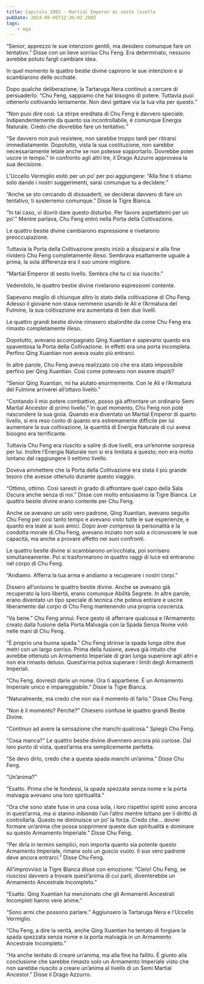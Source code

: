 ```yaml
---
title: Capitolo 2092 - Martial Emperor di sesto livello
pubDate: 2024-08-05T12:36:02.280Z
tags:
    - mga
---
```



“Senior, apprezzo le sue intenzioni gentili, ma desidero comunque fare un tentativo.” Disse con un lieve sorriso Chu Feng. Era determinato, nessuno avrebbe potuto fargli cambiare idea.

In quel momento le quattro bestie divine capirono le sue intenzioni e si scambiarono delle occhiate.

Dopo qualche deliberazione, la Tartaruga Nera continuò a cercare di persuaderlo: “Chu Feng, sappiamo che hai bisogno di potere. Tuttavia puoi ottenerlo coltivando lentamente. Non devi gettare via la tua vita per questo.”

“Non puoi dire così. La stirpe ereditata di Chu Feng è davvero speciale. Indipendentemente da quanto sia incontrollabile, è comunque Energia Naturale. Credo che dovrebbe fare un tentativo.”

“Se davvero non può resistere, non sarebbe troppo tardi per ritirarsi immediatamente. Dopotutto, vista la sua costituzione, non sarebbe necessariamente letale anche se non potesse sopportarlo. Dovrebbe poter uscire in tempo.” In confronto agli altri tre, il Drago Azzurro approvava la sua decisione.

L’Uccello Vermiglio esitò per un po’ per poi aggiungere: “Alla fine ti stiamo solo dando i nostri suggerimenti, sarai comunque tu a decidere.”

“Anche se sto cercando di dissuaderti, se deciderai davvero di fare un tentativo, ti sosterremo comunque.” Disse la Tigre Bianca.

“In tal caso, vi dovrò dare questo disturbo. Per favore aspettatemi per un po’.” Mentre parlava, Chu Feng entrò nella Porta della Coltivazione.

Le quattro bestie divine cambiarono espressione e rivelarono preoccupazione.

Tuttavia la Porta della Coltivazione presto iniziò a dissiparsi e alla fine rividero Chu Feng completamente illeso. Sembrava esattamente uguale a prima, la sola differenza era il suo umore migliore.

“Martial Emperor di sesto livello. Sembra che tu ci sia riuscito.”

Vedendolo, le quattro bestie divine rivelarono espressioni contente.

Sapevano meglio di chiunque altro lo stato della coltivazione di Chu Feng. Adesso il giovane non stava nemmeno usando le Ali e l’Armatura del Fulmine, la sua coltivazione era aumentata di ben due livelli.

Le quattro grandi bestie divine rimasero sbalordite da come Chu Feng era rimasto completamente illeso.

Dopotutto, avevano accompagnato Qing Xuantian e sapevano quanto era spaventosa la Porta della Coltivazione. In effetti era una porta incompleta. Perfino Qing Xuantian non aveva osato più entrarci.

In altre parole, Chu Feng aveva realizzato ciò che era stato impossibile perfino per Qing Xuantian. Così come potevano non essere stupiti?

“Senior Qing Xuantian, mi ha aiutato enormemente. Con le Ali e l’Armatura del Fulmine arriverei all’ottavo livello.”

“Contando il mio potere combattivo, posso già affrontare un ordinario Semi Martial Ancestor di primo livello.” In quel momento, Chu Feng non poté nascondere la sua gioia. Quando era diventato un Martial Emperor di quarto livello, si era reso conto di quanto era estremamente difficile per lui aumentare la sua coltivazione, la quantità di Energia Naturale di cui aveva bisogno era terrificante.

Tuttavia Chu Feng era riuscito a salire di due livelli, era un’enorme sorpresa per lui. Inoltre l’Energia Naturale non si era limitata a questo; non era molto lontano dal raggiungere il settimo livello.

Doveva ammettere che la Porta della Coltivazione era stata il più grande tesoro che avesse ottenuto durante questo viaggio.

“Ottimo, ottimo. Così saresti in grado di affrontare quel capo della Sala Oscura anche senza di noi.” Disse con molto entusiasmo la Tigre Bianca. Le quattro bestie divine erano contente per Chu Feng.

Anche se avevano un solo vero padrone, Qing Xuantian, avevano seguito Chu Feng per così tanto tempo e avevano visto tutte le sue esperienze, e quanto era leale ai suoi amici. Dopo aver compreso la personalità e la condotta morale di Chu Feng, avevano iniziato non solo a riconoscere le sue capacità, ma anche a provare affetto nei suoi confronti.

Le quattro bestie divine si scambiarono un’occhiata, poi sorrisero simultaneamente. Poi si trasformarono in quattro raggi di luce ed entrarono nel corpo di Chu Feng.

“Andiamo. Afferra la tua arma e andiamo a recuperare i nostri corpi.”

Dissero all’unisono le quattro bestie divine. Anche se avevano già recuperato la loro libertà, erano comunque Abilità Segrete. In altre parole, erano diventato un tipo speciale di tecnica che poteva entrare e uscire liberamente dal corpo di Chu Feng mantenendo una propria coscienza.

“Va bene.” Chu Feng annuì. Fece gesto di afferrare qualcosa e l’Armamento creato dalla fusione della Porta Malvagia con la Spada Senza Nome volò nelle mani di Chu Feng.

“È proprio una buona spada.” Chu Feng strinse la spada lunga oltre due metri con un largo sorriso. Prima della fusione, aveva già intuito che avrebbe ottenuto un Armamento Imperiale di gran lunga superiore agli altri e non era rimasto deluso. Quest’arma potva superare i limiti degli Armamenti Imperiali.

“Chu Feng, dovresti darle un nome. Ora ti appartiene. È un Armamento Imperiale unico e impareggiabile.” Disse la Tigre Bianca.

“Naturalmente, ma credo che non sia il momento di farlo.” Disse Chu Feng.

“Non è il momento? Perché?” Chiesero confuse le quattro grandi Bestie Divine.

“Continuo ad avere la sensazione che manchi qualcosa.” Spiegò Chu Feng.

“Cosa manca?” Le quattro bestie divine divennero ancora più curiose. Dal loro punto di vista, quest’arma era semplicemente perfetta.

“Se devo dirlo, credo che a questa spada manchi un’anima.” Disse Chu Feng.

“Un’anima?”

“Esatto. Prima che le fondessi, la spada spezzata senza nome e la porta malvagia avevano una loro spiritualità.”

“Ora che sono state fuse in una cosa sola, i loro rispettivi spiriti sono ancora in quest’arma, ma si stanno inibendo l’un l’altro mentre lottano per il diritto di controllarla. Questo ne diminuisce un po’ la forza. Credo che… dovrei formare un’anima che possa sopprimere queste due spiritualità e dominare su questo Armamento Imperiale.” Disse Chu Feng.

“Per dirla in termini semplici, non importa quanto sia potente questo Armamento Imperiale, rimane solo un guscio vuoto. Il suo vero padrone deve ancora entrarci.” Disse Chu Feng.

All’improvviso la Tigre Bianca disse con emozione: “Cielo! Chu Feng, se riuscissi davvero a trovare quest’anima di cui parli, diventerebbe un Armamento Ancestrale Incompleto.”

“Esatto. Qing Xuantian ha menzionato che gli Armamenti Ancestrali Incompleti hanno vere anime.”

“Sono armi che possono parlare.” Aggiunsero la Tartaruga Nera e l’Uccello Vermiglio.

“Chu Feng, a dire la verità, anche Qing Xuantian ha tentato di forgiare la spada spezzata senza nome e la porta malvagia in un Armamento Ancestrale Incompleto.”

“Ha anche tentato di creare un’anima, ma alla fine ha fallito. È giunto alla conclusione che sarebbe rimasto solo un Armamento Imperiale visto che non sarebbe riuscito a creare un’anima al livello di un Semi Martial Ancestor.” Disse il Drago Azzurro.


